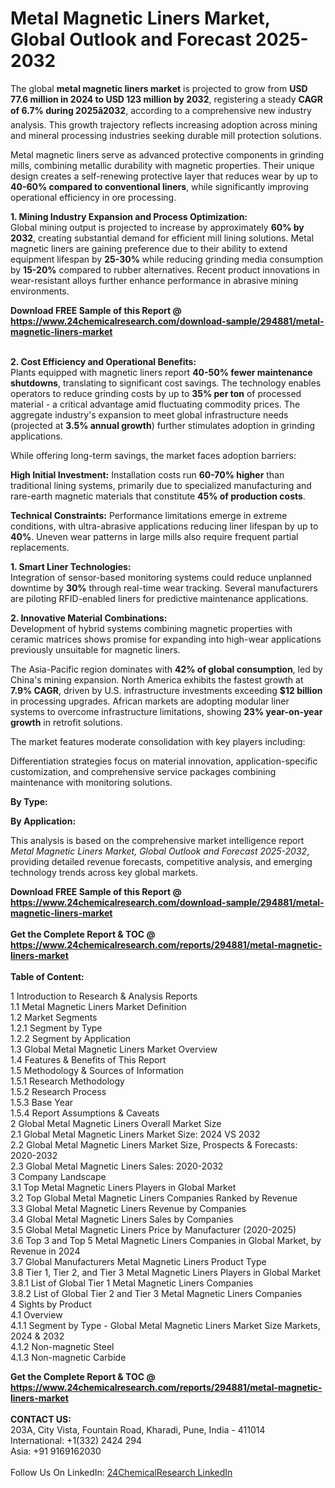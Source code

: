 <h1>Metal Magnetic Liners Market, Global Outlook and Forecast 2025-2032</h1><p>The global <strong>metal magnetic liners market</strong> is projected to grow from <strong>USD 77.6 million in 2024 to USD 123 million by 2032</strong>, registering a steady <strong>CAGR of 6.7% during 2025â2032</strong>, according to a comprehensive new industry analysis. This growth trajectory reflects increasing adoption across mining and mineral processing industries seeking durable mill protection solutions.</p><p>Metal magnetic liners serve as advanced protective components in grinding mills, combining metallic durability with magnetic properties. Their unique design creates a self-renewing protective layer that reduces wear by up to <strong>40-60% compared to conventional liners</strong>, while significantly improving operational efficiency in ore processing.</p><p><strong>1. Mining Industry Expansion and Process Optimization:</strong><br>
Global mining output is projected to increase by approximately <strong>60% by 2032</strong>, creating substantial demand for efficient mill lining solutions. Metal magnetic liners are gaining preference due to their ability to extend equipment lifespan by <strong>25-30%</strong> while reducing grinding media consumption by <strong>15-20%</strong> compared to rubber alternatives. Recent product innovations in wear-resistant alloys further enhance performance in abrasive mining environments.</p><div><b>Download FREE Sample of this Report @ 
            <a href="https://www.24chemicalresearch.com/download-sample/294881/metal-magnetic-liners-market">
            https://www.24chemicalresearch.com/download-sample/294881/metal-magnetic-liners-market</a></b></div><br><p><strong>2. Cost Efficiency and Operational Benefits:</strong><br>
Plants equipped with magnetic liners report <strong>40-50% fewer maintenance shutdowns</strong>, translating to significant cost savings. The technology enables operators to reduce grinding costs by up to <strong>35% per ton</strong> of processed material - a critical advantage amid fluctuating commodity prices. The aggregate industry's expansion to meet global infrastructure needs (projected at <strong>3.5% annual growth</strong>) further stimulates adoption in grinding applications.</p><p>While offering long-term savings, the market faces adoption barriers:</p><p><strong>High Initial Investment:</strong> Installation costs run <strong>60-70% higher</strong> than traditional lining systems, primarily due to specialized manufacturing and rare-earth magnetic materials that constitute <strong>45% of production costs</strong>.</p><p><strong>Technical Constraints:</strong> Performance limitations emerge in extreme conditions, with ultra-abrasive applications reducing liner lifespan by up to <strong>40%</strong>. Uneven wear patterns in large mills also require frequent partial replacements.</p><p><strong>1. Smart Liner Technologies:</strong><br>
Integration of sensor-based monitoring systems could reduce unplanned downtime by <strong>30%</strong> through real-time wear tracking. Several manufacturers are piloting RFID-enabled liners for predictive maintenance applications.</p><p><strong>2. Innovative Material Combinations:</strong><br>
Development of hybrid systems combining magnetic properties with ceramic matrices shows promise for expanding into high-wear applications previously unsuitable for magnetic liners.</p><p>The Asia-Pacific region dominates with <strong>42% of global consumption</strong>, led by China's mining expansion. North America exhibits the fastest growth at <strong>7.9% CAGR</strong>, driven by U.S. infrastructure investments exceeding <strong>$12 billion</strong> in processing upgrades. African markets are adopting modular liner systems to overcome infrastructure limitations, showing <strong>23% year-on-year growth</strong> in retrofit solutions.</p><p>The market features moderate consolidation with key players including:</p><p>Differentiation strategies focus on material innovation, application-specific customization, and comprehensive service packages combining maintenance with monitoring solutions.</p><p><strong>By Type:</strong></p><p><strong>By Application:</strong></p><p>This analysis is based on the comprehensive market intelligence report <em>Metal Magnetic Liners Market, Global Outlook and Forecast 2025-2032</em>, providing detailed revenue forecasts, competitive analysis, and emerging technology trends across key global markets.</p><div><b>Download FREE Sample of this Report @ 
            <a href="https://www.24chemicalresearch.com/download-sample/294881/metal-magnetic-liners-market">
            https://www.24chemicalresearch.com/download-sample/294881/metal-magnetic-liners-market</a></b></div><br><div><b>Get the Complete Report & TOC @ 
            <a href="https://www.24chemicalresearch.com/reports/294881/metal-magnetic-liners-market">
            https://www.24chemicalresearch.com/reports/294881/metal-magnetic-liners-market</a></b></div><br>
            <b>Table of Content:</b><p>1 Introduction to Research & Analysis Reports<br />
 1.1 Metal Magnetic Liners Market Definition<br />
 1.2 Market Segments<br />
 1.2.1 Segment by Type<br />
 1.2.2 Segment by Application<br />
 1.3 Global Metal Magnetic Liners Market Overview<br />
 1.4 Features & Benefits of This Report<br />
 1.5 Methodology & Sources of Information<br />
 1.5.1 Research Methodology<br />
 1.5.2 Research Process<br />
 1.5.3 Base Year<br />
 1.5.4 Report Assumptions & Caveats<br />
2 Global Metal Magnetic Liners Overall Market Size<br />
 2.1 Global Metal Magnetic Liners Market Size: 2024 VS 2032<br />
 2.2 Global Metal Magnetic Liners Market Size, Prospects & Forecasts: 2020-2032<br />
 2.3 Global Metal Magnetic Liners Sales: 2020-2032<br />
3 Company Landscape<br />
 3.1 Top Metal Magnetic Liners Players in Global Market<br />
 3.2 Top Global Metal Magnetic Liners Companies Ranked by Revenue<br />
 3.3 Global Metal Magnetic Liners Revenue by Companies<br />
 3.4 Global Metal Magnetic Liners Sales by Companies<br />
 3.5 Global Metal Magnetic Liners Price by Manufacturer (2020-2025)<br />
 3.6 Top 3 and Top 5 Metal Magnetic Liners Companies in Global Market, by Revenue in 2024<br />
 3.7 Global Manufacturers Metal Magnetic Liners Product Type<br />
 3.8 Tier 1, Tier 2, and Tier 3 Metal Magnetic Liners Players in Global Market<br />
 3.8.1 List of Global Tier 1 Metal Magnetic Liners Companies<br />
 3.8.2 List of Global Tier 2 and Tier 3 Metal Magnetic Liners Companies<br />
4 Sights by Product<br />
 4.1 Overview<br />
 4.1.1 Segment by Type - Global Metal Magnetic Liners Market Size Markets, 2024 & 2032<br />
 4.1.2 Non-magnetic Steel<br />
 4.1.3 Non-magnetic Carbide<br />
</p><div><b>Get the Complete Report & TOC @ 
            <a href="https://www.24chemicalresearch.com/reports/294881/metal-magnetic-liners-market">
            https://www.24chemicalresearch.com/reports/294881/metal-magnetic-liners-market</a></b></div><br><b>CONTACT US:</b><br>
            203A, City Vista, Fountain Road, Kharadi, Pune, India - 411014<br>
            International: +1(332) 2424 294<br>
            Asia: +91 9169162030 <br><br>
            Follow Us On LinkedIn: <a href="https://www.linkedin.com/company/24chemicalresearch/">24ChemicalResearch LinkedIn</a>